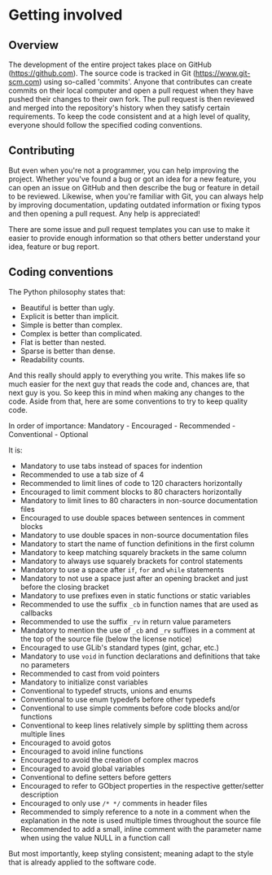 # Getting involved

## Overview

The development of the entire project takes place on GitHub
(https://github.com).  The source code is tracked in Git
(https://www.git-scm.com) using so-called 'commits'.  Anyone that contributes
can create commits on their local computer and open a pull request when they
have pushed their changes to their own fork.  The pull request is then reviewed
and merged into the repository's history when they satisfy certain requirements.
To keep the code consistent and at a high level of quality, everyone should
follow the specified coding conventions.

## Contributing

But even when you're not a programmer, you can help improving the project.
Whether you've found a bug or got an idea for a new feature, you can open an
issue on GitHub and then describe the bug or feature in detail to be reviewed.
Likewise, when you're familiar with Git, you can always help by improving
documentation, updating outdated information or fixing typos and then opening a
pull request.  Any help is appreciated!

There are some issue and pull request templates you can use to make it easier to
provide enough information so that others better understand your idea, feature
or bug report.

## Coding conventions

The Python philosophy states that:
* Beautiful is better than ugly.
* Explicit is better than implicit.
* Simple is better than complex.
* Complex is better than complicated.
* Flat is better than nested.
* Sparse is better than dense.
* Readability counts.

And this really should apply to everything you write.  This makes life so much
easier for the next guy that reads the code and, chances are, that next guy is
you.  So keep this in mind when making any changes to the code.  Aside from
that, here are some conventions to try to keep quality code.

In order of importance:
Mandatory - Encouraged - Recommended - Conventional - Optional

It is:
* Mandatory to use tabs instead of spaces for indention
* Recommended to use a tab size of 4
* Recommended to limit lines of code to 120 characters horizontally
* Encouraged to limit comment blocks to 80 characters horizontally
* Mandatory to limit lines to 80 characters in non-source documentation files
* Encouraged to use double spaces between sentences in comment blocks
* Mandatory to use double spaces in non-source documentation files
* Mandatory to start the name of function definitions in the first column
* Mandatory to keep matching squarely brackets in the same column
* Mandatory to always use squarely brackets for control statements
* Mandatory to use a space after `if`, `for` and `while` statements
* Mandatory to not use a space just after an opening bracket and just before the
  closing bracket
* Mandatory to use prefixes even in static functions or static variables
* Recommended to use the suffix `_cb` in function names that are used as
  callbacks
* Recommended to use the suffix `_rv` in return value parameters
* Mandatory to mention the use of `_cb` and `_rv` suffixes in a comment at the
  top of the source file (below the license notice)
* Encouraged to use GLib's standard types (gint, gchar, etc.)
* Mandatory to use `void` in function declarations and definitions that take no
  parameters
* Recommended to cast from void pointers
* Mandatory to initialize const variables
* Conventional to typedef structs, unions and enums
* Conventional to use enum typedefs before other typedefs
* Conventional to use simple comments before code blocks and/or functions
* Conventional to keep lines relatively simple by splitting them across multiple
  lines
* Encouraged to avoid gotos
* Encouraged to avoid inline functions
* Encouraged to avoid the creation of complex macros
* Encouraged to avoid global variables
* Conventional to define setters before getters
* Encouraged to refer to GObject properties in the respective getter/setter
  description
* Encouraged to only use `/* */` comments in header files
* Recommended to simply reference to a note in a comment when the explanation in
  the note is used multiple times throughout the source file
* Recommended to add a small, inline comment with the parameter name when using
  the value NULL in a function call

But most importantly, keep styling consistent; meaning adapt to the style that
is already applied to the software code.

